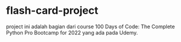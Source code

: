 # flash-card-project

project ini adalah bagian dari course 100 Days of Code: The Complete Python Pro Bootcamp for 2022 yang ada pada Udemy.
